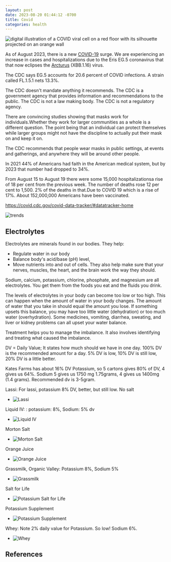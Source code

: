 ```yaml
---
layout: post
date: 2023-08-20 01:44:12 -0700
title: Covid
categories: health
---
```


![digital illustration of a COVID viral cell on a red floor with its silhouette projected on an orange wall](/assets/health/Covid-Bing-AI-2023-08-20.jpeg)

As of August 2023, there is a new [COVID-19](https://www.aarp.org/health/conditions-treatments/info-2020/coronavirus-facts.html) surge. We are experiencing an increase in  cases and hospitalizations due to the  Eris EG.5 coronavirus that that now eclipses the [Arcturus](https://www.aarp.org/health/conditions-treatments/info-2023/arcturus-new-covid-variant.html) (XBB.1.16) virus.

The CDC says EG.5 accounts for 20.6 percent of COVID infections. A strain called FL.1.5.1 nets 13.3%.

The CDC doesn't mandate anything it recommends. The CDC is a government agency that provides information and recommendations to the public. The CDC is not a law making body. The CDC is not a regulatory agency.

There are convincing studies showing that masks work for individuals.Whether they work for larger communities as a whole is a different question. The point being that an individual can protect themselves while larger groups might not have the discipline to actually put their mask on and keep it on.

The CDC recommends that people wear masks in public settings, at events and gatherings, and anywhere they will be around other people.

In 2021 44% of Americans had faith in the American medical system, but by 2023 that number had dropped to 34%.

From August 15 to August 19 there were some 15,000 hospitalizationsa rise of 18 per cent from the previous week. The number of deaths rose 12 per cent to 1,500. 2% of the deaths in that.Due to COVID 19 which is a rise of 17%. About 152,000,000 Americans have been vaccinated.

<https://covid.cdc.gov/covid-data-tracker/#datatracker-home>

![trends](/assets/health/Covid-Bing-AI-2023-08-20.jpeg)

## Electrolytes

Electrolytes are minerals found in our bodies. They help:

- Regulate water in our body
- Balance body's acid/base (pH) level,
- Move nutrients into and out of cells. They also help make sure that your nerves, muscles, the heart, and the brain work the way they should.

Sodium, calcium, potassium, chlorine, phosphate, and magnesium are all electrolytes. You get them from the foods you eat and the fluids you drink.

The levels of electrolytes in your body can become too low or too high. This can happen when the amount of water in your body changes. The amount of water that you take in should equal the amount you lose. If something upsets this balance, you may have too little water (dehydration) or too much water (overhydration). Some medicines, vomiting, diarrhea, sweating, and liver or kidney problems can all upset your water balance.

Treatment helps you to manage the imbalance. It also involves identifying and treating what caused the imbalance.

DV = Daily Value; It states how much should we have in one day. 100% DV is the recommended amount for a day. 5% DV is low, 10% DV is still low, 20% DV is a little better.

Kates Farms has about 16% DV Potassium, so 5 cartons gives 80% of DV, 4 gives us 64%. Sodium 5 gives us 1750 mg 1.75grams, 4 gives us 1400mg (1.4 grams).  Recommended dv is 3-5gram.

Lassi: For lassi, potassium 8% DV, better, but still low. No salt

- ![Lassi][01]

Liquid IV: : potassium: 8%, Sodium: 5% dv

- ![Liquid IV][02]

Morton Salt

- ![Morton Salt][03]

Orange Juice

- ![Orange Juice][04]

Grassmilk, Organic Valley: Potassium 8%, Sodium 5%

- ![Grassmilk][05]

Salt for Life

- ![Potassium Salt for Life][06]

Potassium Supplement

- ![Potassium Supplement][07]

Whey: Note 2% daily value for Potassium. So low! Sodium 6%.

- ![Whey][08]

## References

[01]: /assets/images/elytes/lassi-81-jDsUn9ZL._SL1500_.jpg
[02]: /assets/images/elytes/liquid-iv-81F7fZV4hoL._SL1500_.jpg
[03]: /assets/images/elytes/morton-salt-71TMOgL7+dL._SL1500_.jpg
[04]: /assets/images/elytes/orange-juice-81YnC59uZsL._SL1500_.jpg
[05]: /assets/images/elytes/ov-grassmilk-81HIX2cTGSL._SL1500_.jpg
[06]: /assets/images/elytes/potassium-chloride-salt-for-life-810P21hmVaL._SL1500_.jpg
[07]: /assets/images/elytes/potassium-supp-71IhFSE3a+L._AC_SL1500_.jpg
[08]: /assets/images/elytes/Whey-51BfQNjl-LL._AC_.jpg

